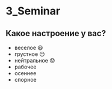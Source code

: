 # 3_Seminar

## Какое настроение у вас?
* веселое :smiley:
* грустное :unamused:
* нейтральное :worried:
* рабочее
* осеннее
* спорное

